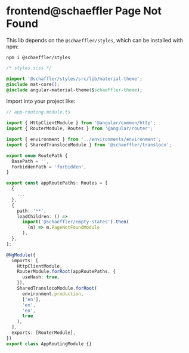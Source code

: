 # frontend@schaeffler Page Not Found

This lib depends on the `@schaeffler/styles`, which can be installed with npm:

`npm i @schaeffler/styles`

```css
/* styles.scss */

@import '@schaffler/styles/src/lib/material-theme';  
@include mat-core();
@include angular-material-theme($schaeffler-theme);
```

Import into your project like:

```typescript
// app-routing.module.ts

import { HttpClientModule } from '@angular/common/http';
import { RouterModule, Routes } from '@angular/router';

import { environment } from '../environments/environment';
import { SharedTranslocoModule } from '@schaeffler/transloco';

export enum RoutePath {
  BasePath = '',
  ForbiddenPath = 'forbidden',
}

export const appRoutePaths: Routes = [
  {
    ...
  },
  {
    path: '**',
    loadChildren: () =>
      import('@schaeffler/empty-states').then(
        (m) => m.PageNotFoundModule
      ),
  },
];

@NgModule({
  imports: [
    HttpClientModule,
    RouterModule.forRoot(appRoutePaths, {
      useHash: true,
    }),
    SharedTranslocoModule.forRoot(
      environment.production,
      ['en'],
      'en',
      'en',
      true
    ),
  ],
  exports: [RouterModule],
})
export class AppRoutingModule {}

```
